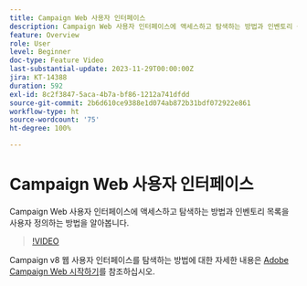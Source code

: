 ```yaml
---
title: Campaign Web 사용자 인터페이스
description: Campaign Web 사용자 인터페이스에 액세스하고 탐색하는 방법과 인벤토리 목록을 사용자 정의하는 방법을 알아봅니다. AI 기반 지식 어시스턴트를 소개합니다.
feature: Overview
role: User
level: Beginner
doc-type: Feature Video
last-substantial-update: 2023-11-29T00:00:00Z
jira: KT-14388
duration: 592
exl-id: 8c2f3847-5aca-4b7a-bf86-1212a741dfdd
source-git-commit: 2b6d610ce9388e1d074ab872b31bdf072922e861
workflow-type: ht
source-wordcount: '75'
ht-degree: 100%

---
```


# Campaign Web 사용자 인터페이스

Campaign Web 사용자 인터페이스에 액세스하고 탐색하는 방법과 인벤토리 목록을 사용자 정의하는 방법을 알아봅니다.

>[!VIDEO](https://video.tv.adobe.com/v/3427278/?learn=on)

Campaign v8 웹 사용자 인터페이스를 탐색하는 방법에 대한 자세한 내용은 [Adobe Campaign Web 시작하기](https://experienceleague.adobe.com/docs/campaign-web/v8/start/get-started.html?lang=ko)를 참조하십시오.
